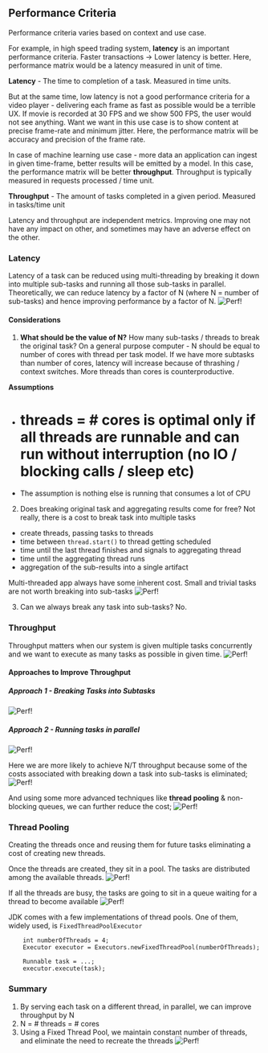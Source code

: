 ## Performance Criteria
Performance criteria varies based on context and use case.

For example, in high speed trading system, **latency** is an important performance criteria. Faster transactions -> Lower latency is better. Here, performance matrix would be a latency measured in unit of time. 

**Latency** - The time to completion of a task. Measured in time units.

But at the same time, low latency is not a good performance criteria for a video player - delivering each frame as fast as possible would be a terrible UX.  If movie is recorded at 30 FPS and we show 500 FPS, the user would not see anything. Want we want in this use case is to show content at precise frame-rate and minimum jitter. Here, the performance matrix will be accuracy and precision of the frame rate.

In case of machine learning use case - more data an application can ingest in given time-frame, better results will be emitted by a model. In this case, the performance matrix will be better **throughput**. Throughput is typically measured in requests processed / time unit. 

**Throughput** - The amount of tasks completed in a given period. Measured in tasks/time unit

Latency and throughput are independent metrics. Improving one may not have any impact on other, and sometimes may have an adverse effect on the other. 

### Latency
Latency of a task can be reduced using multi-threading by breaking it down into multiple sub-tasks and running all those sub-tasks in parallel. Theoretically, we can reduce latency by a factor of N (where N = number of sub-tasks) and hence improving performance by a factor of N.
![Perf!](images/pc1.png)

#### Considerations
1. **What should be the value of N?**
How many sub-tasks / threads to break the original task?
On a general purpose computer - N should be equal to number of cores with thread per task model. If we have more subtasks than number of cores, latency will increase because of thrashing / context switches. More threads than cores is counterproductive.

**Assumptions**
- # threads = # cores is optimal only if all threads are runnable and can run without interruption (no IO / blocking calls / sleep etc)
- The assumption is nothing else is running that consumes a lot of CPU

2. Does breaking original task and aggregating results come for free? 
Not really, there is a cost to
break task into multiple tasks
+ create threads, passing tasks to threads
+ time between ```thread.start()``` to thread getting scheduled
+ time until the last thread finishes and signals to aggregating thread
+ time until the aggregating thread runs
+ aggregation of the sub-results into a single artifact

Multi-threaded app always have some inherent cost. Small and trivial tasks are not worth breaking into sub-tasks
![Perf!](images/pc2.png)

3. Can we always break any task into sub-tasks? No.

### Throughput
Throughput matters when our system is given multiple tasks concurrently and we want to execute as many tasks as possible in given time. 
![Perf!](images/pc3.png)

#### Approaches to Improve Throughput
##### Approach 1 - Breaking Tasks into Subtasks
![Perf!](images/pc4.png)

##### Approach 2 - Running tasks in parallel
![Perf!](images/pc5.png)

Here we are more likely to achieve N/T throughput because some of the costs associated with breaking down a task into sub-tasks is eliminated;
![Perf!](images/pc6.png)

And using some more advanced techniques like **thread pooling** & non-blocking queues, we can further reduce the cost;
![Perf!](images/pc7.png)

### Thread Pooling
Creating the threads once and reusing them for future tasks eliminating a cost of creating new threads.

Once the threads are created, they sit in a pool. The tasks are distributed among the available threads. 
![Perf!](images/pc8.png)

If all the threads are busy, the tasks are going to sit in a queue waiting for a thread to become available
![Perf!](images/pc9.png)

JDK comes with a few implementations of thread pools. One of them, widely used, is ```FixedThreadPoolExecutor```

```
    int numberOfThreads = 4;
    Executor executor = Executors.newFixedThreadPool(numberOfThreads);
    
    Runnable task = ...;
    executor.execute(task);
```

### Summary
1. By serving each task on a different thread, in parallel, we can improve throughput by N
2. N = # threads = # cores
3. Using a Fixed Thread Pool, we maintain constant number of threads, and eliminate the need to recreate the threads
![Perf!](images/pc10.png)


